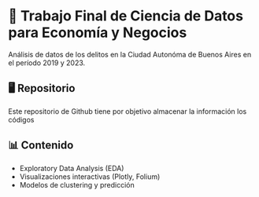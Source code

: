 # 📌 Trabajo Final de Ciencia de Datos para Economía y Negocios
Análisis de datos de los delitos en la Ciudad Autonóma de Buenos Aires en el período 2019 y 2023.

## 🖥️ Repositorio
Este repositorio de Github tiene por objetivo almacenar la información  los códigos 


## 📊 Contenido  
- Exploratory Data Analysis (EDA)  
- Visualizaciones interactivas (Plotly, Folium)  
- Modelos de clustering y predicción  
